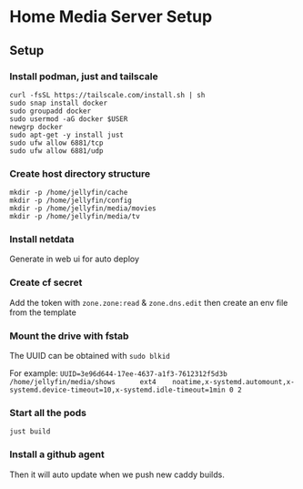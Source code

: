 # Home Media Server Setup

## Setup

### Install podman, just and tailscale
```
curl -fsSL https://tailscale.com/install.sh | sh
sudo snap install docker
sudo groupadd docker
sudo usermod -aG docker $USER
newgrp docker
sudo apt-get -y install just
sudo ufw allow 6881/tcp
sudo ufw allow 6881/udp
```

### Create host directory structure
```
mkdir -p /home/jellyfin/cache
mkdir -p /home/jellyfin/config
mkdir -p /home/jellyfin/media/movies
mkdir -p /home/jellyfin/media/tv
```

### Install netdata
Generate in web ui for auto deploy

### Create cf secret

Add the token with `zone.zone:read` & `zone.dns.edit` then create an env file from the template

### Mount the drive with fstab

The UUID can be obtained with `sudo blkid`

For example:
`UUID=3e96d644-17ee-4637-a1f3-7612312f5d3b       /home/jellyfin/media/shows      ext4    noatime,x-systemd.automount,x-systemd.device-timeout=10,x-systemd.idle-timeout=1min 0 2`

### Start all the pods
`just build`

### Install a github agent
Then it will auto update when we push new caddy builds.